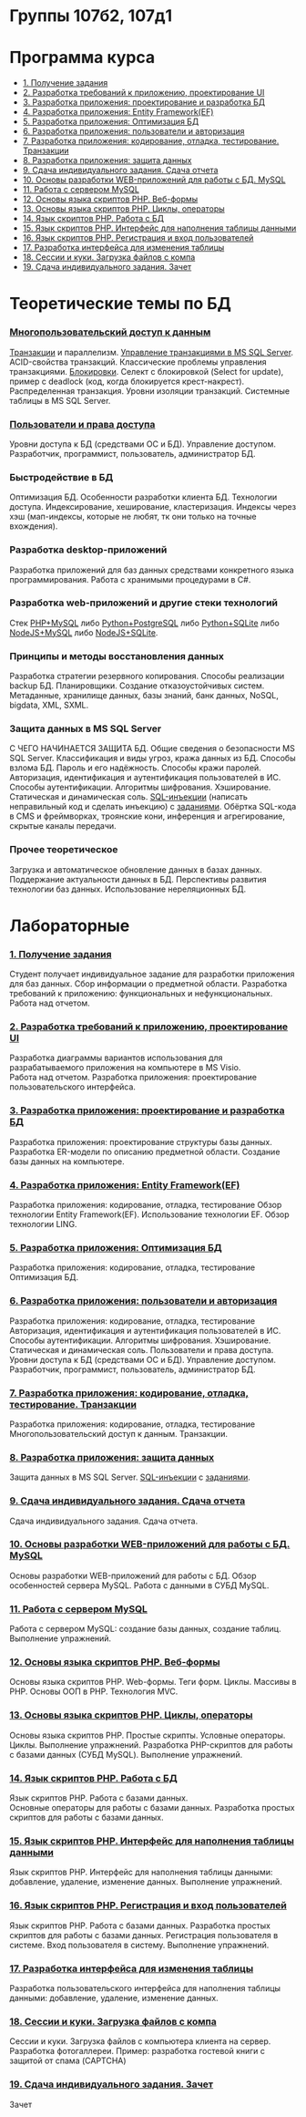 # Группы 107б2, 107д1

# Программа курса
* [1. Получение задания](src/Lab17.md)
* [2. Разработка требований к приложению, проектирование UI](program-2024.md#2)
* [3. Разработка приложения: проектирование и разработка БД](program-2024.md#3)
* [4. Разработка приложения: Entity Framework(EF)](program-2024.md#4)
* [5. Разработка приложения: Оптимизация БД](program-2024.md#5)
* [6. Разработка приложения: пользователи и авторизация](program-2024.md#6)
* [7. Разработка приложения: кодирование, отладка, тестирование. Транзакции](program-2024.md#7)
* [8. Разработка приложения: защита данных](program-2024.md#8)
* [9. Сдача индивидуального задания. Сдача отчета](program-2024.md#9)
* [10. Основы разработки WEB-приложений для работы с БД. MySQL](program-2024.md#10) 
* [11. Работа с сервером MySQL](program-2024.md#11)
* [12. Основы языка скриптов PHP. Веб-формы](program-2024.md#12)
* [13. Основы языка скриптов PHP. Циклы, операторы](program-2024.md#13)
* [14. Язык скриптов PHP. Работа с БД](program-2024.md#14)
* [15. Язык скриптов PHP. Интерфейс для наполнения таблицы данными](program-2024.md#15)
* [16. Язык скриптов PHP. Регистрация и вход пользователей](program-2024.md#16)
* [17. Разработка интерфейса для изменения таблицы](program-2024.md#17)
* [18. Сессии и куки. Загрузка файлов с компа](program-2024.md#18)
* [19. Сдача индивидуального задания. Зачет](program-2024.md#19)

# Теоретические темы по БД 

### [Многопользовательский доступ к данным](https://cchgeu.ru/upload/iblock/946/plotnikov_lr_bd_6_9.pdf)
[Транзакции](https://info-comp.ru/transactions-in-t-sql) и параллелизм. 
[Управление транзакциями в MS SQL Server](https://professorweb.ru/my/sql-server/2012/level3/3_14.php). ACID-свойства транзакций.
Классические проблемы управления транзакциями. 
[Блокировки](https://professorweb.ru/my/sql-server/2012/level3/3_15.php). Селект с блокировкой (Select for update), пример с deadlock (код, когда блокируется крест-накрест).
Распределенная транзакция. 
Уровни изоляции транзакций.
Системные таблицы в MS SQL Server.

### [Пользователи и права доступа](https://cchgeu.ru/upload/iblock/edc/plotnikov_lr_bd_1_5.pdf)
Уровни доступа к БД (средствами ОС и БД). Управление доступом. Разработчик, программист, пользователь, администратор БД.

### Быстродействие в БД
Оптимизация БД.
Особенности разработки клиента БД. Технологии доступа.
Индексирование, хеширование, кластеризация.
Индексы через хэш (мап-индексы, которые не любят, тк они только на точные вхождения).

### Разработка desktop-приложений
Разработка приложений для баз данных средствами конкретного языка программирования.
Работа с хранимыми процедурами в C#.

### Разработка web-приложений и другие стеки технологий
Стек [PHP+MySQL](https://metanit.com/php/mysql/) либо [Python+PostgreSQL](https://metanit.com/python/database/2.1.php) либо [Python+SQLite](https://metanit.com/python/database/1.1.php) либо [NodeJS+MySQL](https://metanit.com/web/nodejs/8.1.php) либо [NodeJS+SQLite](https://dmitryweiner.github.io/web-lectures/SQLite.html).

### Принципы и методы восстановления данных
Разработка стратегии резервного копирования. 
Способы реализации backup БД. Планировщики. Создание отказоустойчивых систем.
Метаданные, хранилище данных, базы знаний, банк данных, NoSQL, bigdata, XML, SXML.

### Защита данных в MS SQL Server
С ЧЕГО НАЧИНАЕТСЯ ЗАЩИТА БД. Общие сведения о безопасности MS SQL Server.
Классификация и виды угроз, кража данных из БД. Способы взлома БД. Пароль и его надёжность. Способы кражи паролей. 
Авторизация, идентификация и аутентификация пользователей в ИС. Способы аутентификации. Алгоритмы шифрования. Хэширование. Статическая и динамическая соль. 
[SQL-инъекции](https://portswigger.net/web-security/learning-paths/sql-injection) (написать неправильный код и сделать инъекцию) с [заданиями](https://portswigger.net/web-security/all-labs#sql-injection).
Обёртка SQL-кода в CMS и фреймворках, троянские кони, инференция и агрегирование, скрытые каналы передачи.

### Прочее теоретическое
Загрузка и автоматическое обновление данных в базах данных. Поддержание актуальности данных в БД. 
Перспективы развития технологии баз данных.
Использование нереляционных БД.


# Лабораторные 

### [1. Получение задания]()

Студент получает индивидуальное  задание для разработки приложения для баз данных. 
Сбор информации о предметной области. 
Разработка требований к приложению: функциональных и нефункциональных. 
Работа над отчетом.

### [2. Разработка требований к приложению, проектирование UI]()

Разработка  диаграммы вариантов  использования для разрабатываемого приложения на компьютере в MS Visio.  
Работа над отчетом.
Разработка приложения: проектирование пользовательского интерфейса. 

### [3. Разработка приложения: проектирование и разработка БД]()

Разработка приложения: проектирование структуры базы данных. 
Разработка ER-модели по  описанию предметной области. 
Создание базы данных на компьютере.

### [4. Разработка приложения: Entity Framework(EF)]()

Разработка приложения: кодирование, отладка, тестирование
Обзор технологии Entity Framework(EF). Использование технологии EF. Обзор технологии LING.

### [5. Разработка приложения: Оптимизация БД]()

Разработка приложения: кодирование, отладка, тестирование
Оптимизация БД.

### [6. Разработка приложения: пользователи и авторизация]()

Разработка приложения: кодирование, отладка, тестирование
Авторизация, идентификация и аутентификация пользователей в ИС. Способы аутентификации. 
Алгоритмы шифрования. Хэширование. Статическая и динамическая соль.
Пользователи и права доступа.
Уровни доступа к БД (средствами ОС и БД). Управление доступом. Разработчик, программист, пользователь, администратор БД.

### [7. Разработка приложения: кодирование, отладка, тестирование. Транзакции]()

Разработка приложения: кодирование, отладка, тестирование
Многопользовательский доступ к данным. Транзакции.

### [8. Разработка приложения: защита данных]()

Защита данных в MS SQL Server.
[SQL-инъекции](https://portswigger.net/web-security/learning-paths/sql-injection) с [заданиями](https://portswigger.net/web-security/all-labs#sql-injection).

### [9. Сдача индивидуального задания. Сдача отчета]()

Сдача индивидуального задания. Сдача отчета.

### [10. Основы разработки WEB-приложений для работы с БД. MySQL]()

Основы разработки WEB-приложений для работы с БД. Обзор особенностей сервера MySQL. Работа с данными в СУБД MySQL. 

### [11. Работа с сервером MySQL]()

Работа с сервером MySQL: создание базы данных, создание таблиц.  Выполнение упражнений.

### [12. Основы языка скриптов PHP. Веб-формы]()

Основы языка скриптов PHP. Web-формы. Теги форм. Циклы. Массивы в PHP. Основы ООП в PHP. Технология MVC.

### [13. Основы языка скриптов PHP. Циклы, операторы]()

Основы языка скриптов PHP.
Простые скрипты. Условные операторы. Циклы. Выполнение упражнений.
Разработка PHP-скриптов для работы с базами данных (СУБД MySQL). 
Выполнение упражнений.

### [14. Язык скриптов PHP. Работа с БД]()

Язык скриптов PHP.
Работа с базами данных.  
Основные операторы для работы с базами данных.
Разработка простых скриптов для работы с базами данных.


### [15. Язык скриптов PHP. Интерфейс для наполнения таблицы данными]()

Язык скриптов PHP.
Интерфейс для наполнения таблицы данными: добавление, удаление, изменение данных.
Выполнение упражнений.

### [16. Язык скриптов PHP. Регистрация и вход пользователей]()

Язык скриптов PHP.  Работа с базами данных. 
Разработка простых скриптов для работы с базами данных.
Регистрация пользователя в системе. Вход пользователя в систему. 
Выполнение упражнений.
  
### [17. Разработка интерфейса для изменения таблицы]()

Разработка пользовательского интерфейса для наполнения таблицы данными: добавление, удаление, изменение данных.  
  
### [18. Сессии и куки. Загрузка файлов с компа]()

Сессии и куки. 
Загрузка файлов с компьютера клиента на сервер. 
Разработка фотогаллереи. 
Пример: разработка гостевой книги с защитой от спама (CAPTCHA)

### [19. Сдача индивидуального задания. Зачет]()

Зачет

